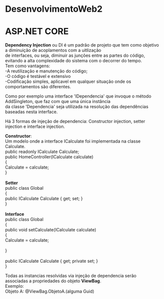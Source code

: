 # DesenvolvimentoWeb2
# ASP.NET CORE

**Dependency Injection** ou DI é um padrão de projeto que tem como objetivo a diminuição de acoplamentos com a uitlização<br> de interfaces, ou seja, diminuir as junções entre as partes do código, evitando a alta complexidade do sistema com o decorrer do tempo.<br>
Tem como vantagens:<br>
-A reutilização e manutenção do código;<br>
-O código é testável e extensivo<br>
-Codificação simples, aplicavel em qualquer situação onde os comportamentos são diferentes.<br>

Como por exemplo uma interface 'IDependencia' que invoque o método AddSingleton, que faz com que uma única instância<br> da classe 'Dependencia' seja utilizada na resolução das dependências baseadas nesta interface.<br>

Há 3 formas de injeção de dependencia: Constructor injection, setter injection e interface injection.<br>

**Constructor**:<br>
Um modelo onde a interface ICalculate foi implementada na classe Calculate.<br>
public readonly ICalculate Calculate;<br>
public HomeController(ICalculate calculate)<br>
{<br>
    Calculate = calculate;<br>
}<br>
<br>
**Setter**<br>
public class Global<br>
{<br>
    public ICalculate Calculate { get; set; }<br>
}<br>
<br>
**Interface**<br>
public class Global<br>
{<br>
    public void setCalculate(ICalculate calculate)<br>
    {<br>
        Calculate = calculate; <br>       
    }<br>        
    public ICalculate Calculate { get; private set; }<br>
}<br>

Todas as instancias resolvidas via injeção de dependencia serão associadas a propriedades do objeto **ViewBag**.<br>
Exemplo:<br>
Objeto A: @ViewBag.ObjetoA.(alguma Guid)<br>



